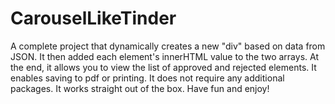 # CarouselLikeTinder
A complete project that dynamically creates a new "div" based on data from JSON. 
It then added each element's innerHTML value to the two arrays.
At the end, it allows you to view the list of approved and rejected elements. It enables saving to pdf or printing.
It does not require any additional packages. It works straight out of the box.
Have fun and enjoy!
